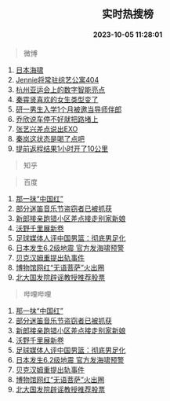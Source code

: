 <div align="center"><h2>实时热搜榜</h2><h4>2023-10-05 11:28:01</h4></div>

> 微博  

1. [日本海啸](https://s.weibo.com/weibo?q=%E6%97%A5%E6%9C%AC%E6%B5%B7%E5%95%B8&t=31&band_rank=1&Refer=top)<br />
2. [Jennie将常驻综艺公寓404](https://s.weibo.com/weibo?q=%23Jennie%E5%B0%86%E5%B8%B8%E9%A9%BB%E7%BB%BC%E8%89%BA%E5%85%AC%E5%AF%93404%23&t=31&band_rank=2&Refer=top)<br />
3. [杭州亚运会上的数字智能亮点](https://s.weibo.com/weibo?q=%23%E6%9D%AD%E5%B7%9E%E4%BA%9A%E8%BF%90%E4%BC%9A%E4%B8%8A%E7%9A%84%E6%95%B0%E5%AD%97%E6%99%BA%E8%83%BD%E4%BA%AE%E7%82%B9%23&t=31&band_rank=3&Refer=top)<br />
4. [秦霄贤喜欢的女生类型变了](https://s.weibo.com/weibo?q=%23%E7%A7%A6%E9%9C%84%E8%B4%A4%E5%96%9C%E6%AC%A2%E7%9A%84%E5%A5%B3%E7%94%9F%E7%B1%BB%E5%9E%8B%E5%8F%98%E4%BA%86%23&t=31&band_rank=4&Refer=top)<br />
5. [研一男生入学1个月被邀当导师伴郎](https://s.weibo.com/weibo?q=%23%E7%A0%94%E4%B8%80%E7%94%B7%E7%94%9F%E5%85%A5%E5%AD%A61%E4%B8%AA%E6%9C%88%E8%A2%AB%E9%82%80%E5%BD%93%E5%AF%BC%E5%B8%88%E4%BC%B4%E9%83%8E%23&t=31&band_rank=5&Refer=top)<br />
6. [乔欣说车停不好就把路堵上](https://s.weibo.com/weibo?q=%E4%B9%94%E6%AC%A3%E8%AF%B4%E8%BD%A6%E5%81%9C%E4%B8%8D%E5%A5%BD%E5%B0%B1%E6%8A%8A%E8%B7%AF%E5%A0%B5%E4%B8%8A&t=31&band_rank=6&Refer=top)<br />
7. [张艺兴差点说出EXO](https://s.weibo.com/weibo?q=%E5%BC%A0%E8%89%BA%E5%85%B4%E5%B7%AE%E7%82%B9%E8%AF%B4%E5%87%BAEXO&t=31&band_rank=7&Refer=top)<br />
8. [秦岚这状态是喝了点吧](https://s.weibo.com/weibo?q=%23%E7%A7%A6%E5%B2%9A%E8%BF%99%E7%8A%B6%E6%80%81%E6%98%AF%E5%96%9D%E4%BA%86%E7%82%B9%E5%90%A7%23&t=31&band_rank=8&Refer=top)<br />
9. [提前返程结果1小时开了10公里](https://s.weibo.com/weibo?q=%23%E6%8F%90%E5%89%8D%E8%BF%94%E7%A8%8B%E7%BB%93%E6%9E%9C1%E5%B0%8F%E6%97%B6%E5%BC%80%E4%BA%8610%E5%85%AC%E9%87%8C%23&t=31&band_rank=9&Refer=top)<br />

> 知乎  


> 百度  

1. [那一抹“中国红”](https://www.baidu.com/s?wd=%E9%82%A3%E4%B8%80%E6%8A%B9%E2%80%9C%E4%B8%AD%E5%9B%BD%E7%BA%A2%E2%80%9D&sa=fyb_news&rsv_dl=fyb_news)<br />
2. [部分迷笛音乐节盗窃者已被抓获](https://www.baidu.com/s?wd=%E9%83%A8%E5%88%86%E8%BF%B7%E7%AC%9B%E9%9F%B3%E4%B9%90%E8%8A%82%E7%9B%97%E7%AA%83%E8%80%85%E5%B7%B2%E8%A2%AB%E6%8A%93%E8%8E%B7&sa=fyb_news&rsv_dl=fyb_news)<br />
3. [新郎接亲跑错小区差点接走别家新娘](https://www.baidu.com/s?wd=%E6%96%B0%E9%83%8E%E6%8E%A5%E4%BA%B2%E8%B7%91%E9%94%99%E5%B0%8F%E5%8C%BA%E5%B7%AE%E7%82%B9%E6%8E%A5%E8%B5%B0%E5%88%AB%E5%AE%B6%E6%96%B0%E5%A8%98&sa=fyb_news&rsv_dl=fyb_news)<br />
4. [沃野千里展新卷](https://www.baidu.com/s?wd=%E6%B2%83%E9%87%8E%E5%8D%83%E9%87%8C%E5%B1%95%E6%96%B0%E5%8D%B7&sa=fyb_news&rsv_dl=fyb_news)<br />
5. [足球媒体人评中国男篮：彻底男足化](https://www.baidu.com/s?wd=%E8%B6%B3%E7%90%83%E5%AA%92%E4%BD%93%E4%BA%BA%E8%AF%84%E4%B8%AD%E5%9B%BD%E7%94%B7%E7%AF%AE%EF%BC%9A%E5%BD%BB%E5%BA%95%E7%94%B7%E8%B6%B3%E5%8C%96&sa=fyb_news&rsv_dl=fyb_news)<br />
6. [日本发生6.2级地震 官方发海啸预警](https://www.baidu.com/s?wd=%E6%97%A5%E6%9C%AC%E5%8F%91%E7%94%9F6.2%E7%BA%A7%E5%9C%B0%E9%9C%87+%E5%AE%98%E6%96%B9%E5%8F%91%E6%B5%B7%E5%95%B8%E9%A2%84%E8%AD%A6&sa=fyb_news&rsv_dl=fyb_news)<br />
7. [贝克汉姆重提出轨事件](https://www.baidu.com/s?wd=%E8%B4%9D%E5%85%8B%E6%B1%89%E5%A7%86%E9%87%8D%E6%8F%90%E5%87%BA%E8%BD%A8%E4%BA%8B%E4%BB%B6&sa=fyb_news&rsv_dl=fyb_news)<br />
8. [博物馆网红“无语菩萨”火出圈](https://www.baidu.com/s?wd=%E5%8D%9A%E7%89%A9%E9%A6%86%E7%BD%91%E7%BA%A2%E2%80%9C%E6%97%A0%E8%AF%AD%E8%8F%A9%E8%90%A8%E2%80%9D%E7%81%AB%E5%87%BA%E5%9C%88&sa=fyb_news&rsv_dl=fyb_news)<br />
9. [北大国发院辟谣教授推荐股票](https://www.baidu.com/s?wd=%E5%8C%97%E5%A4%A7%E5%9B%BD%E5%8F%91%E9%99%A2%E8%BE%9F%E8%B0%A3%E6%95%99%E6%8E%88%E6%8E%A8%E8%8D%90%E8%82%A1%E7%A5%A8&sa=fyb_news&rsv_dl=fyb_news)<br />

> 哔哩哔哩  

1. [那一抹“中国红”](https://www.baidu.com/s?wd=%E9%82%A3%E4%B8%80%E6%8A%B9%E2%80%9C%E4%B8%AD%E5%9B%BD%E7%BA%A2%E2%80%9D&sa=fyb_news&rsv_dl=fyb_news)<br />
2. [部分迷笛音乐节盗窃者已被抓获](https://www.baidu.com/s?wd=%E9%83%A8%E5%88%86%E8%BF%B7%E7%AC%9B%E9%9F%B3%E4%B9%90%E8%8A%82%E7%9B%97%E7%AA%83%E8%80%85%E5%B7%B2%E8%A2%AB%E6%8A%93%E8%8E%B7&sa=fyb_news&rsv_dl=fyb_news)<br />
3. [新郎接亲跑错小区差点接走别家新娘](https://www.baidu.com/s?wd=%E6%96%B0%E9%83%8E%E6%8E%A5%E4%BA%B2%E8%B7%91%E9%94%99%E5%B0%8F%E5%8C%BA%E5%B7%AE%E7%82%B9%E6%8E%A5%E8%B5%B0%E5%88%AB%E5%AE%B6%E6%96%B0%E5%A8%98&sa=fyb_news&rsv_dl=fyb_news)<br />
4. [沃野千里展新卷](https://www.baidu.com/s?wd=%E6%B2%83%E9%87%8E%E5%8D%83%E9%87%8C%E5%B1%95%E6%96%B0%E5%8D%B7&sa=fyb_news&rsv_dl=fyb_news)<br />
5. [足球媒体人评中国男篮：彻底男足化](https://www.baidu.com/s?wd=%E8%B6%B3%E7%90%83%E5%AA%92%E4%BD%93%E4%BA%BA%E8%AF%84%E4%B8%AD%E5%9B%BD%E7%94%B7%E7%AF%AE%EF%BC%9A%E5%BD%BB%E5%BA%95%E7%94%B7%E8%B6%B3%E5%8C%96&sa=fyb_news&rsv_dl=fyb_news)<br />
6. [日本发生6.2级地震 官方发海啸预警](https://www.baidu.com/s?wd=%E6%97%A5%E6%9C%AC%E5%8F%91%E7%94%9F6.2%E7%BA%A7%E5%9C%B0%E9%9C%87+%E5%AE%98%E6%96%B9%E5%8F%91%E6%B5%B7%E5%95%B8%E9%A2%84%E8%AD%A6&sa=fyb_news&rsv_dl=fyb_news)<br />
7. [贝克汉姆重提出轨事件](https://www.baidu.com/s?wd=%E8%B4%9D%E5%85%8B%E6%B1%89%E5%A7%86%E9%87%8D%E6%8F%90%E5%87%BA%E8%BD%A8%E4%BA%8B%E4%BB%B6&sa=fyb_news&rsv_dl=fyb_news)<br />
8. [博物馆网红“无语菩萨”火出圈](https://www.baidu.com/s?wd=%E5%8D%9A%E7%89%A9%E9%A6%86%E7%BD%91%E7%BA%A2%E2%80%9C%E6%97%A0%E8%AF%AD%E8%8F%A9%E8%90%A8%E2%80%9D%E7%81%AB%E5%87%BA%E5%9C%88&sa=fyb_news&rsv_dl=fyb_news)<br />
9. [北大国发院辟谣教授推荐股票](https://www.baidu.com/s?wd=%E5%8C%97%E5%A4%A7%E5%9B%BD%E5%8F%91%E9%99%A2%E8%BE%9F%E8%B0%A3%E6%95%99%E6%8E%88%E6%8E%A8%E8%8D%90%E8%82%A1%E7%A5%A8&sa=fyb_news&rsv_dl=fyb_news)<br />
